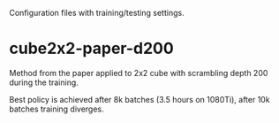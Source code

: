 Configuration files with training/testing settings.

# cube2x2-paper-d200
Method from the paper applied to 2x2 cube with scrambling depth 200 during the training.

Best policy is achieved after 8k batches (3.5 hours on 1080Ti), after 10k batches training diverges.
